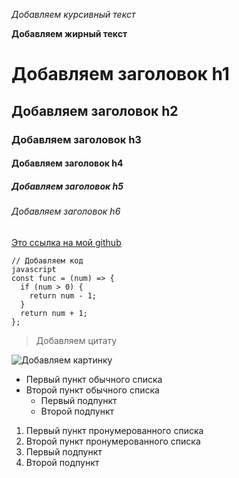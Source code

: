 *Добавляем курсивный текст*

**Добавляем жирный текст**

# Добавляем заголовок h1
## Добавляем заголовок h2
### Добавляем заголовок h3
#### Добавляем заголовок h4
##### Добавляем заголовок h5
###### Добавляем заголовок h6

[Это ссылка на мой github](https://github.com/molschan)

```
// Добавляем код
javascript
const func = (num) => {
  if (num > 0) {
    return num - 1;
  }
  return num + 1;
};
```

> Добавляем цитату

![Добавляем картинку](https://guidepc.ru/wp-content/uploads/2019/12/wsi-imageoptim-xjWoHHT4fBIooELdrcLO.jpg)

* Первый пункт обычного списка
* Второй пункт обычного списка
  * Первый подпункт
  * Второй подпункт

1. Первый пункт пронумерованного списка
1. Второй пункт пронумерованного списка
  1. Первый подпункт
  1. Второй подпункт